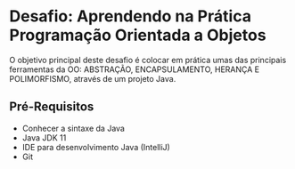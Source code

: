 # Desafio: Aprendendo na Prática Programação Orientada a Objetos

O objetivo principal deste desafio é colocar em prática umas das principais ferramentas da OO: ABSTRAÇÃO, ENCAPSULAMENTO, HERANÇA E POLIMORFISMO, através de um projeto Java.

## Pré-Requisitos
- Conhecer a sintaxe da Java
- Java JDK 11
- IDE para desenvolvimento Java (IntelliJ)
- Git
